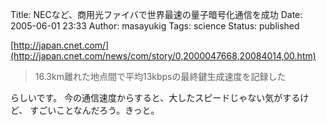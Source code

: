 Title: NECなど、商用光ファイバで世界最速の量子暗号化通信を成功
Date: 2005-06-01 23:33
Author: masayukig
Tags: science
Status: published

[http://japan.cnet.com/](http://japan.cnet.com/news/com/story/0,2000047668,20084014,00.htm)

> 16.3km離れた地点間で平均13kbpsの最終鍵生成速度を記録した

らしいです。
今の通信速度からすると、大したスピードじゃない気がするけど、
すごいことなんだろう。きっと。
